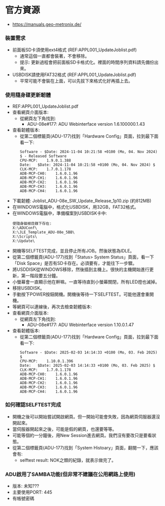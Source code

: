 # 官方資源
+ https://manuals.geo-metronix.de/

### 裝置需求
+ 前面板SD卡須使用ext4格式 (REF:APPL001_UpdateJoblist.pdf)
  + 通常這個一直都會裝著，不會移除。
  + 提示: 更新過程會把前面板SD卡格式化。裡面的時間序列資料請先備份出來。
+ USBDISK請使用FAT32格式 (REF:APPL001_UpdateJoblist.pdf)
  + 平常可能不會裝在上面，可以先拔下來格式化好再插上去。 

### 使用隨身碟更新韌體
+ REF:APPL001_UpdateJoblist.pdf
+ 查看網頁介面版本:
  + 從網頁左下角找到:
    +  ADU-08e#177: ADU Webinterface version 1.6.100000.1.43
+ 查看韌體版本:
  + 從第二個標籤頁(ADU-177)找到「Hardware Config」頁面，拉到最下面看一下:
    ```
    Software - $Date: 2024-11-04 10:21:58 +0100 (Mo, 04. Nov 2024) $ - Released Software
    CPU-MCP:	1.9.0.1.388
    Date:	$Date: 2024-11-04 10:21:58 +0100 (Mo, 04. Nov 2024) $
    CLK-MCP:	1.7.0.1.178
    ADB-MCP-CH0:	1.6.0.1.96
    ADB-MCP-CH1:	1.6.0.1.96
    ADB-MCP-CH2:	1.6.0.1.96
    ADB-MCP-CH3:	1.6.0.1.96
    ADB-MCP-CH4:	1.6.0.1.96
    ``` 
+ 下載韌體: Joblist_ADU-08e_SW_Update_Release_1p10.zip (約812MB)
+ 在WINDOWS電腦中，格式化USBDISK，用32GB，FAT32格式。
+ 在WINDOWS電腦中，準備檔案到USBDISK卡中:
  ```
  使隨身碟根目錄下存在:
  X:\ADUConf\
  X:\JLE_Template_ADU-08e_5BB\
  X:\Scripts\
  X:\Update\
  ```
+ 開機等SELFTEST完成，並且停止所有JOB。然後狀態為IDLE。
+ 從第二個標籤頁(ADU-177)找到「Status> System Status」頁面，看一下「Disk Space」是否有SD卡存在。必須要有，才能往下一步驟。
+ 將USDDISK從WINDOWS移除，然後插到主機上。很快的主機開始進行更新，第一階段要五分鐘。
+ 小螢幕會一直顯示他在幹嘛。一直等待直到小螢幕關閉，所有LED燈也滅掉。
+ 移除USBDISK。
+ 手動按下POWER按鈕開機。開機後等待一下SELFTEST。可能他還會重開機。
+ 等網頁可以連線後，再次去檢查韌體版本:
+ 查看網頁介面版本:
  + 從網頁左下角找到:
    +  ADU-08e#177: ADU Webinterface version 1.10.0.1.47
+ 查看韌體版本:
  + 從第二個標籤頁(ADU-177)找到「Hardware Config」頁面，拉到最下面看一下:
    ```
    Software - $Date: 2025-02-03 14:14:33 +0100 (Mo, 03. Feb 2025) $ 
    CPU-MCP:	1.10.0.1.396
    Date:	$Date: 2025-02-03 14:14:33 +0100 (Mo, 03. Feb 2025) $
    CLK-MCP:	1.7.0.1.178
    ADB-MCP-CH0:	1.6.0.1.96
    ADB-MCP-CH1:	1.6.0.1.96
    ADB-MCP-CH2:	1.6.0.1.96
    ADB-MCP-CH3:	1.6.0.1.96
    ADB-MCP-CH4:	1.6.0.1.96
    ``` 
### 如何確認SELFTEST完成
+ 開機之後可以開始嘗試開啟網頁。但一開始可能會失敗，因為網頁伺服器還沒開起來。
+ 當伺服器開起來之後，可能是假的網頁，也還要等等。
+ 可能等個約一分鐘後，用New Session進去網頁。我們沒有要改只是要看狀態。
+ 從第二個標籤頁(ADU-177)找到「System Histoary」頁面，翻閱一下，應該會有:
  + selftest result: NOK之類的紀錄，就表示做完了。


### ADU啟用了SAMBA功能(但非常不建議在公用網路上使用)
+ 版本: 未知???
+ 主要使用PORT: 445 
+ 有帳號密碼
